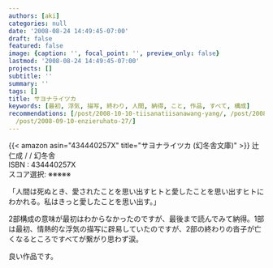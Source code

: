 ```yaml
---
authors: [aki]
categories: null
date: '2008-08-24 14:49:45-07:00'
draft: false
featured: false
image: {caption: '', focal_point: '', preview_only: false}
lastmod: '2008-08-24 14:49:45-07:00'
projects: []
subtitle: ''
summary: ''
tags: []
title: サヨナライツカ
keywords: [最初, 浮気, 描写, 終わり, 人間, 納得, こと, 作品, すべて, 構成]
recommendations: [/post/2008-10-10-tiisanatiisanawang-yang/, /post/2008-07-15-kupidonoe-xi-hong-yu-oisiikohinoru-refang-meng-noatosaki/,
  /post/2008-09-10-enzieruhato-27/]
---
```


{{< amazon asin="434440257X" title="サヨナライツカ (幻冬舎文庫)" >}}
辻 仁成 / / 幻冬舎  
ISBN : 434440257X  
スコア選択: ※※※※※  
  
「人間は死ぬとき、愛されたことを思い出すヒトと愛したことを思い出すヒトにわかれる。私はきっと愛したことを思い出す。」  
  
2部構成の意味が最初はわからなかったのですが、最後まで読んでみて納得。1部は最初、情熱的な浮気の描写に辟易していたのですが、2部の終わりの沓子が亡くなるところですべてが繋がり思わず涙。  
  
良い作品です。